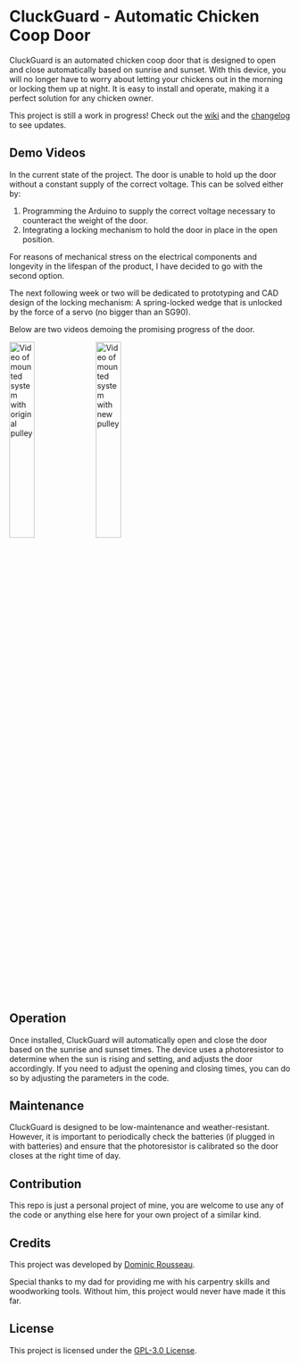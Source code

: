 # CluckGuard - Automatic Chicken Coop Door

CluckGuard is an automated chicken coop door that is designed to open and close automatically based on sunrise and sunset. With this device, you will no longer have to worry about letting your chickens out in the morning or locking them up at night. It is easy to install and operate, making it a perfect solution for any chicken owner.

This project is still a work in progress! Check out the [wiki](https://github.com/itsdombo/CluckGuard/wiki) and the [changelog](changelog.md) to see updates.

## Demo Videos

In the current state of the project. The door is unable to hold up the door without a constant supply of the correct voltage. This can be solved either by:
1. Programming the Arduino to supply the correct voltage necessary to counteract the weight of the door.
2. Integrating a locking mechanism to hold the door in place in the open position.

For reasons of mechanical stress on the electrical components and longevity in the lifespan of the product, I have decided to go with the second option.

The next following week or two will be dedicated to prototyping and CAD design of the locking mechanism: A spring-locked wedge that is unlocked by the force of a servo (no bigger than an SG90).

Below are two videos demoing the promising progress of the door.

 <img src="/images/initialTest.mov" width="30%" alt="Video of mounted system with original pulley" />
 <img src="/images/newPulley.mov" width="30%" alt="Video of mounted system with new pulley" />

## Operation

Once installed, CluckGuard will automatically open and close the door based on the sunrise and sunset times. The device uses a photoresistor to determine when the sun is rising and setting, and adjusts the door accordingly. If you need to adjust the opening and closing times, you can do so by adjusting the parameters in the code.

## Maintenance

CluckGuard is designed to be low-maintenance and weather-resistant. However, it is important to periodically check the batteries (if plugged in with batteries) and ensure that the photoresistor is calibrated so the door closes at the right time of day.

## Contribution

This repo is just a personal project of mine, you are welcome to use any of the code or anything else here for your own project of a similar kind.

## Credits

This project was developed by [Dominic Rousseau](https://github.com/itsdombo/).

Special thanks to my dad for providing me with his carpentry skills and woodworking tools. Without him, this project would never have made it this far.

## License

This project is licensed under the [GPL-3.0 License](LICENSE).




